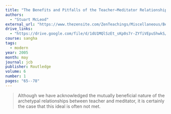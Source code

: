 ```yaml
---
title: "The Benefits and Pitfalls of the Teacher–Meditator Relationship"
authors:
  - "Stuart McLeod"
external_url: "https://www.thezensite.com/ZenTeachings/Miscellaneous/Benefits_and_Pitfalls-McLeod.pdf"
drive_links:
  - "https://drive.google.com/file/d/1dU1MQlSzEt_sKp0s7r-ZYfiVEpuShwkS/view?usp=drivesdk"
course: sangha
tags:
  - modern
year: 2005
month: may
journal: jcb
publisher: Routledge
volume: 6
number: 1
pages: "65--78"
---
```


> Although we have acknowledged the mutually beneficial nature of the archetypal relationships between teacher and meditator, it is certainly the case that this ideal is often not met.
